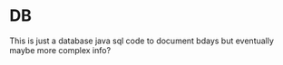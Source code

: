 # DB

This is just a database java sql code to document bdays but eventually maybe more complex info?
